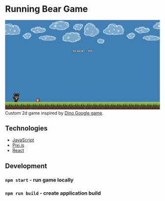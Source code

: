 # Running Bear Game
![game_screenshot](app/public/screenshots/game.png)
Custom 2d game inspired by [Dino Google game](https://dino-chrome.com/en).

## Technologies

- [JavaScript](https://www.javascript.com/)
- [Pixi.js](https://pixijs.com/)
- [React](https://reactjs.org/)

## Development

### `npm start` - run game locally

### `npm run build` - create application build
